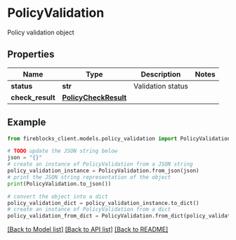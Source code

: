 # PolicyValidation

Policy validation object

## Properties

Name | Type | Description | Notes
------------ | ------------- | ------------- | -------------
**status** | **str** | Validation status | 
**check_result** | [**PolicyCheckResult**](PolicyCheckResult.md) |  | 

## Example

```python
from fireblocks_client.models.policy_validation import PolicyValidation

# TODO update the JSON string below
json = "{}"
# create an instance of PolicyValidation from a JSON string
policy_validation_instance = PolicyValidation.from_json(json)
# print the JSON string representation of the object
print(PolicyValidation.to_json())

# convert the object into a dict
policy_validation_dict = policy_validation_instance.to_dict()
# create an instance of PolicyValidation from a dict
policy_validation_from_dict = PolicyValidation.from_dict(policy_validation_dict)
```
[[Back to Model list]](../README.md#documentation-for-models) [[Back to API list]](../README.md#documentation-for-api-endpoints) [[Back to README]](../README.md)


